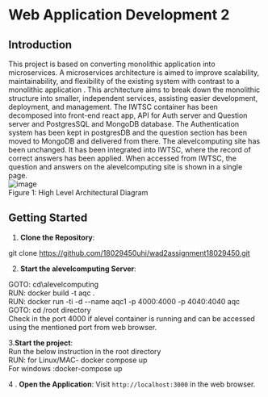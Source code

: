 # Web Application Development 2  

## Introduction  

This project is based on converting monolithic application into microservices. A microservices architecture is aimed to improve scalability, maintainability, and flexibility of the existing system with contrast to a monolithic application . This architecture aims to break down the monolithic structure into smaller, independent services, assisting easier development, deployment, and management. The IWTSC container has been decomposed into front-end react app, API for Auth server and Question server and PostgresSQL and MongoDB database. The Authentication system has been kept in postgresDB and the question section has been moved to MongoDB and delivered from there. The alevelcomputing site has been unchanged. It has been integrated into IWTSC, where the record of correct answers has been applied. When accessed from IWTSC, the question and answers on the alevelcomputing site is shown in a single page.   
![image](https://github.com/18029450uhi/wad2Assignment118029450/assets/71414775/905363b2-0e70-4a96-871e-bad25ce3c90a)  
Figure 1: High Level Architectural Diagram  

## Getting Started

1. **Clone the Repository**:  

git clone https://github.com/18029450uhi/wad2assignment18029450.git

2. **Start the alevelcomputing Server**:
   
GOTO: cd\alevelcomputing  
RUN: docker build -t aqc .  
RUN: docker run -ti -d --name aqc1  -p 4000:4000 -p 4040:4040  aqc  
GOTO: cd /root directory  
Check in the port 4000 if alevel container is running and can be accessed using the mentioned port from web browser.  

3.**Start the project**:    
Run the below instruction in the root directory  
RUN: for Linux/MAC-  docker compose up  
For windows :docker-compose up  

4 . **Open the Application**:
 Visit `http://localhost:3000` in the web browser.  

